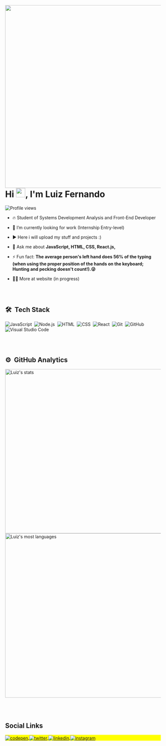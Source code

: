 <img align="right" height="590em" src="https://raw.githubusercontent.com/gist/therealuiiz/6b16714ab7c74214a79093068c102cab/raw/5df6af4a1118c9333b301a0d168c92498b44b736/githubcard.svg"/>
<h1 align="left">Hi <img src="https://raw.githubusercontent.com/kaueMarques/kaueMarques/master/hi.gif" height="30px">, I'm Luiz Fernando</h1>
<p align="left"> <img src="https://komarev.com/ghpvc/?username=therealuiiz&color=yellow" alt="Profile views" /> </p>

- 🔥 Student of Systems Development Analysis and Front-End Developer 

- 🔭 I’m currently looking for work (Internship Entry-level)

- ▶️ Here i will upload my stuff and projects :)

- 💬 Ask me about **JavaScript, HTML, CSS, React.js,**

- ⚡ Fun fact: **The average person's left hand does 56% of the typing (when using the proper position of the hands on the keyboard; Hunting and pecking doesn't count!).😜**

- 👨‍💻 More at website (in progress)


<br><br>

## 🛠 &nbsp;Tech Stack

![JavaScript](https://img.shields.io/badge/-JavaScript-05122A?style=flat&logo=javascript)&nbsp;
![Node.js](https://img.shields.io/badge/-Node.js-05122A?style=flat&logo=node.js)&nbsp;
![HTML](https://img.shields.io/badge/-HTML-05122A?style=flat&logo=HTML5)&nbsp;
![CSS](https://img.shields.io/badge/-CSS-05122A?style=flat&logo=CSS3&logoColor=1572B6)&nbsp;
![React](https://img.shields.io/badge/-React-05122A?style=flat&logo=react)&nbsp;
![Git](https://img.shields.io/badge/-Git-05122A?style=flat&logo=git)&nbsp;
![GitHub](https://img.shields.io/badge/-GitHub-05122A?style=flat&logo=github)&nbsp;
![Visual Studio Code](https://img.shields.io/badge/-Visual%20Studio%20Code-05122A?style=flat&logo=visual-studio-code&logoColor=007ACC)&nbsp;


<br><br>

## ⚙️ &nbsp;GitHub Analytics

<p align="left">
<img width="530em" src="https://github-readme-stats.vercel.app/api?username=therealuiiz&show_icons=true&theme=vision-friendly-dark" alt="Luiz's stats"/>
<img width="530em" src="https://github-readme-stats.vercel.app/api/top-langs/?username=therealuiiz&layout=compact&theme=vision-friendly-dark" alt="Luiz's most languages"/>
</p>

<br><br>

## Social Links

<p align="left" style="background:yellow">
<a href="https://codepen.io/therealuiiz" target="_blank">
  <img align="center" src="https://img.shields.io/badge/-therealuiiz-05122A?style=flat&logo=codepen" alt="codepen"/>
</a>
<a href="https://twitter.com/therealuiiz" target="_blank">
  <img align="center" src="https://img.shields.io/badge/-therealuiiz-05122A?style=flat&logo=twitter" alt="twitter"/>  
</a>
<a href="https://linkedin.com/in/developer-luiiz/" target="_blank">
  <img align="center" src="https://img.shields.io/badge/-Luiz Fernando-05122A?style=flat&logo=linkedin" alt="linkedin"/>
</a>
<a href="https://instagram.com/therealuiiz" target="_blank">
 <img align="center" src="https://img.shields.io/badge/-therealuiiz-05122A?style=flat&logo=instagram" alt="instagram"/>
</a>
</p>
<!---
<img width="490em" src="https://github-readme-twitter-gazf.vercel.app/api?id=therealuiiz&layout=wide&show_reply=off&show_retweet=off" />

<!---
**maykbrito/maykbrito** is a ✨ _special_ ✨ repository because its `README.md` (this file) appears on your GitHub profile.

Here are some ideas to get you started:

- 🔭 I’m currently working on ...
- 🌱 I’m currently learning ...
- 👯 I’m looking to collaborate on ...
- 🤔 I’m looking for help with ...
- 💬 Ask me about ...
- 📫 How to reach me: ...
- 😄 Pronouns: ...
- ⚡ Fun fact: ...
  ->

